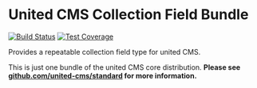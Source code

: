 
# United CMS Collection Field Bundle

[![Build Status](https://travis-ci.org/united-cms/CollectionFieldBundle.svg?branch=master)](https://travis-ci.org/united-cms/CollectionFieldBundle)
[![Test Coverage](https://api.codeclimate.com/v1/badges/7cc909b173ae66241097/test_coverage)](https://codeclimate.com/github/united-cms/CollectionFieldBundle/test_coverage)

Provides a repeatable collection field type for united CMS.

This is just one bundle of the united CMS core distribution. **Please see [github.com/united-cms/standard](github.com/united-cms/standard) for more information.**
